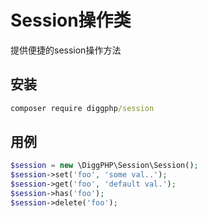 # Session操作类

提供便捷的session操作方法

## 安装

``` cmd
composer require diggphp/session
```

## 用例

``` php
$session = new \DiggPHP\Session\Session();
$session->set('foo', 'some val..');
$session->get('foo', 'default val.');
$session->has('foo');
$session->delete('foo');
```
